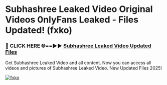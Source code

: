 # Subhashree Leaked Video Original Videos 0nlyFans Leaked - Files Updated! (fxko)

<h3>🔴 CLICK HERE 🌐==►► <a href="https://tinyurl.com/3hn5wdd3" rel="nofollow">Subhashree Leaked Video Updated Files</a></h3>

Get Subhashree Leaked Video and all content. Now you can access all videos and pictures of Subhashree Leaked Video. New Updated Files 2025!

[![fxko](https://i.imgur.com/4HnBqBT.gif)](https://tinyurl.com/3hn5wdd3)
